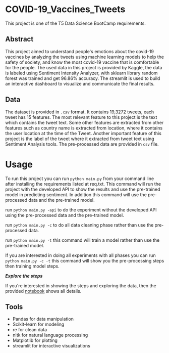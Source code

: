 # COVID-19_Vaccines_Tweets
This project is one of the T5 Data Science BootCamp requirements.

## Abstract
This project aimed to understand people's emotions about the covid-19 vaccines by analyzing the tweets using machine learning models to help the safety of society, and know the most covid-19 vaccine that is comfortable for the people. The used data in this project is provided by Kaggle, the data is labeled using Sentiment Intensity Analyzer, with sklearn library random forest was trained and get 96.86% accuracy. The streamlit is used to build an interactive dashboard to visualize and communicate the final results. 

<!-- The data has been explored, cleaned, and new features such as labeling the tweets 0 for negative tweets and 1 for positive tweets have been added, as well as on-hot-encoding for the vaccine type has been added.  -->

## Data 

The dataset is provided in ```.csv``` format. It contains 19,3272 tweets, each tweet has 15 features. The most relevant feature to this project is the text which contains the tweet text. Some other features are extracted from other features such as country name is extracted from location, where it contains the user location at the time of the Tweet. Another important feature of this project is the label of the tweet where it extracted from tweet text using Sentiment Analysis tools. The pre-processed data are provided in ```csv``` file. 

# Usage 

To run this project you can run ```python main.py``` from your command line after installing the requirements listed at req.txt. This command will run the project with the developed API to show the results and use the pre-trained model in predicting sentiment. In addition this command will use the pre-processed data and the pre-trained model. 

run ```python main.py -api``` to do the experiment without the developed API using the pre-processed data and the pre-trained model. 

run ```python main.py -c``` to do all data cleaning phase rather than use the pre-processed data. 

run ```python main.py -t``` this command will train a model rather than use the pre-trained model. 

If you are interested in doing all experiments with all phases you can run ```python main.py -c -t``` this command will show you the pre-processing steps then training model steps. 

***Explore the steps***

If you're interested in showing the steps and exploring the data, then the provided [notebook](https://github.com/imnawar/COVID-19_Vaccines_Tweets/blob/main/COVID_19_Vaccines_Tweets.ipynb) shows all details. 

## Tools

- Pandas for data manipulation
- Scikit-learn for modeling
- re for clean data
- nltk for natural language processing
- Matplotlib for plotting
- streamlit for interactive visualizations


